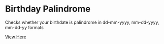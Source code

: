 # Birthday Palindrome

Checks whether your birthdate is palindrome in dd-mm-yyyy, mm-dd-yyyy, mm-dd-yy formats

[View Here](https://mak626.github.io/birthday-pallindrome/)
